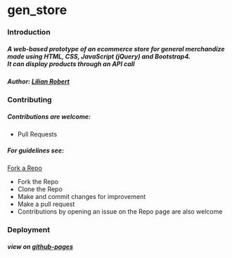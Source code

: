 # gen_store

### Introduction
##### A web-based prototype of an ecommerce store for general merchandize made using HTML, CSS, JavaScript (jQuery) and Bootstrap4. <br> It can display products through an API call
##### Author: [Lilian Robert](https://github.com/LilianBob)

### Contributing
##### Contributions are welcome:
- Pull Requests
##### For guidelines see:
[Fork a Repo](https://docs.github.com/en/get-started/quickstart/fork-a-repo)
  - Fork the Repo
  - Clone the Repo
  - Make and commit changes for improvement
  - Make a pull request
- Contributions by opening an issue on the Repo page are also welcome

### Deployment
##### view on [github-pages](https://lilianbob.github.io/gen_store/)
